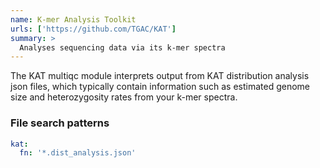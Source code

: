 ```yaml
---
name: K-mer Analysis Toolkit
urls: ['https://github.com/TGAC/KAT']
summary: >
  Analyses sequencing data via its k-mer spectra
---
```


The KAT multiqc module interprets output from KAT distribution analysis json files, which typically
contain information such as estimated genome size and heterozygosity rates from your k-mer spectra.

### File search patterns

```yaml
kat:
  fn: '*.dist_analysis.json'
```